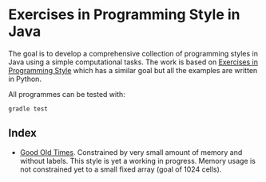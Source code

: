 Exercises in Programming Style in Java
======================================

The goal is to develop a comprehensive collection of programming styles in Java using a simple computational tasks.
The work is based on [Exercises in Programming Style](https://github.com/crista/exercises-in-programming-style) which
has a similar goal but all the examples are written in Python.

All programmes can be tested with:

```
gradle test
```

Index
-----

* [Good Old Times](01-good-old-times). Constrained by very small amount of memory and without labels. 
   This style is yet a working in progress. Memory usage is not constrained yet to a small fixed array 
   (goal of 1024 cells).
    